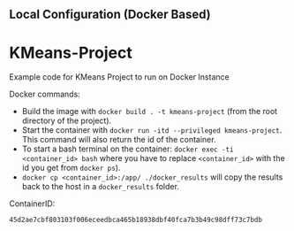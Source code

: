 ## Local Configuration (Docker Based)

# KMeans-Project

Example code for KMeans Project to run on Docker Instance

Docker commands:

- Build the image with `docker build . -t kmeans-project` (from the root directory of the project).
- Start the container with `docker run -itd --privileged kmeans-project`. This command will also return the id of the container.
- To start a bash terminal on the container: `docker exec -ti <container_id> bash` where you have to replace `<container_id>` with the id you get from `docker ps`).
- `docker cp <container_id>:/app/ ./docker_results` will copy the results back to the host in a `docker_results` folder.

ContainerID:

```sh
45d2ae7cbf803103f006eceedbca465b18938dbf40fca7b3b49c98dff73c7bdb
```
